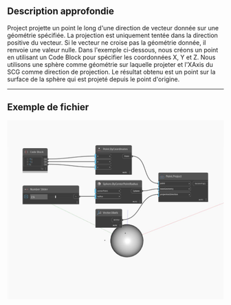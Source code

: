 ## Description approfondie
Project projette un point le long d'une direction de vecteur donnée sur une géométrie spécifiée. La projection est uniquement tentée dans la direction positive du vecteur. Si le vecteur ne croise pas la géométrie donnée, il renvoie une valeur nulle. Dans l'exemple ci-dessous, nous créons un point en utilisant un Code Block pour spécifier les coordonnées X, Y et Z. Nous utilisons une sphère comme géométrie sur laquelle projeter et l'XAxis du SCG comme direction de projection. Le résultat obtenu est un point sur la surface de la sphère qui est projeté depuis le point d'origine.
___
## Exemple de fichier

![Project](./Autodesk.DesignScript.Geometry.Point.Project_img.jpg)

